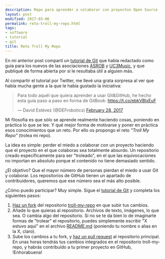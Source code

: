 ```yaml
---
description: Repo para aprender a colaborar con proyectos Open Source
layout: post
modified: 2017-03-06
permalink: reto-troll-my-repo.html
tags:
- software
- tutorial
- git
title: Reto Troll My Repo
---
```


En mi anterior post compartí un [tutorial de Git](https://www.gitbook.com/book/david-estevez/the-git-the-bad-and-the-ugly) que había redactado como guía para los nuevos de las asociaciones [ASROB](http://asrob.uc3m.es) y [UC3Music](https://github.com/UC3Music/), y que publiqué de forma abierta por si le resultaba útil a alguien más.

Al compartir el tutorial por Twitter, me llevé una grata sorpresa al ver que había mucha gente a la que le había gustado la iniciativa:

<blockquote class="twitter-tweet" data-lang="en"><p lang="es" dir="ltr">Para todo aquél que quiera aprender a usar Git&amp;GitHub, he hecho esta guía paso a paso en forma de GitBook: <a href="https://t.co/ebkVBlxEuF">https://t.co/ebkVBlxEuF</a></p>&mdash; David Estévez (@DEFrobotics) <a href="https://twitter.com/DEFrobotics/status/836528779447128064">February 28, 2017</a></blockquote>
<script async src="//platform.twitter.com/widgets.js" charset="utf-8"></script>

Mi filosofía es que sólo se aprende realmente haciendo cosas, poniendo en práctica lo que se lee. Y qué mejor forma de motivarse y poner en práctica esos conocimientos que un reto. Por ello os propongo el reto _"Troll My Repo"_ (trolea mi repo).

La idea es simple: perder el miedo a colaborar con un proyecto haciendo que el proyecto en el que colaboras sea totalmente absurdo. Un repositorio creado específicamente para ser "troleado", en el que las equivocaciones no importan en absoluto porque el contenido no tiene demasiado sentido.

¿El objetivo? Que el mayor número de personas pierdan el miedo a usar Git y colaborar. Los repositorios de GitHub tienen un apartado de contribuidores, queremos que ese número sea el más alto posible.

¿Cómo puedo participar? Muy simple. Sigue el [tutorial de Git](https://www.gitbook.com/book/david-estevez/the-git-the-bad-and-the-ugly) y completa los siguientes pasos:

1. [Haz un fork](https://david-estevez.gitbooks.io/the-git-the-bad-and-the-ugly/content/es/colaborando-con-proyectos-en-github/forkeando-un-repositorio.html) del repositorio [troll-my-repo](https://github.com/David-Estevez/troll-my-repo) en que subir tus cambios.
2. Añade lo que quieras al repositorio. Archivos de texto, imágenes, lo que sea. O cambia algo del repositorio. Si no se te da bien lo de imaginarte formas de "trolear" el repositorio, puedes simplemente escribir "X estuvo aquí" en el archivo [README.md]() (poniendo tu nombre o alias en la X, claro).
3. Sube los cambios a tu fork, y [haz un pull request](https://david-estevez.gitbooks.io/the-git-the-bad-and-the-ugly/content/es/colaborando-con-proyectos-en-github/creando-un-pull-request.html) al repositorio principal. En unas horas tendrás tus cambios integrados en el repositorio troll-my-repo, y habrás contribuído a tu primer proyecto en GitHub, !Enhorabuena!